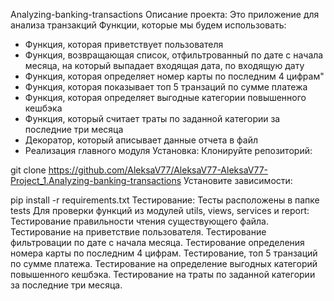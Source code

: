 Analyzing-banking-transactions
Описание проекта:
Это приложение для анализа транзакций 
Функции, которые мы будем использовать:
- Функция, которая приветствует пользователя
- Функция, возвращающая список, отфильтрованный по дате с начала месяца, на который выпадает входящая дата,
    по входящую дату
- Функция, которая определяет номер карты по последним 4 цифрам"
- Функция, которая показывает топ 5 транзаций по сумме платежа
- Функция, которая определяет выгодные категории повышенного кешбэка
- Функция, который считает траты по заданной категории за последние три месяца
- Декоратор, который аписывает данные отчета в файл
- Реализация главного модуля
Установка:
Клонируйте репозиторий:

git clone https://github.com/AleksaV77/AleksaV77-AleksaV77-Project_1.Analyzing-banking-transactions
Установите зависимости:

pip install -r requirements.txt
Тестирование:
Тесты расположены в папке tests
Для проверки функций из модулей utils, views, services и report:
Тестирование правильности чтения существующего файла.
Тестирование на приветствие пользователя.
Тестирование фильтровации по дате с начала месяца.
Тестирование определения номера карты по последним 4 цифрам.
Тестирование, топ 5 транзаций по сумме платежа.
Тестирование на определение выгодных категорий повышенного кешбэка.
Тестирование на траты по заданной категории за последние три месяца.